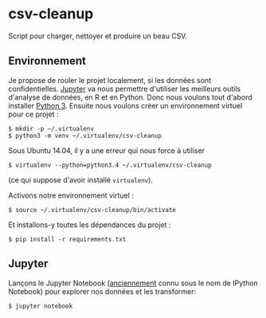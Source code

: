 # csv-cleanup
Script pour charger, nettoyer et produire un beau CSV.

## Environnement

Je propose de rouler le projet localement, si les données sont confidentielles.
[Jupyter](http://jupyter.org/) va nous permettre d'utiliser les meilleurs
outils d'analyse de données, en R et en Python.
Donc nous voulons tout d'abord installer [Python 3](https://www.python.org/).
Ensuite nous voulons créer un environnement virtuel pour ce projet :

    $ mkdir -p ~/.virtualenv
    $ python3 -m venv ~/.virtualenv/csv-cleanup

Sous Ubuntu 14.04, il y a une erreur qui nous force à utiliser

    $ virtualenv --python=python3.4 ~/.virtualenv/csv-cleanup

(ce qui suppose d'avoir installé `virtualenv`).

Activons notre environnement virtuel :

    $ source ~/.virtualenv/csv-cleanup/bin/activate

Et installons-y toutes les dépendances du projet :

    $ pip install -r requirements.txt

## Jupyter

Lançons le Jupyter Notebook
([anciennement](http://blog.jupyter.org/2015/04/15/the-big-split/) connu sous
le nom de IPython Notebook) pour explorer nos données et les transformer:

    $ jupyter notebook
